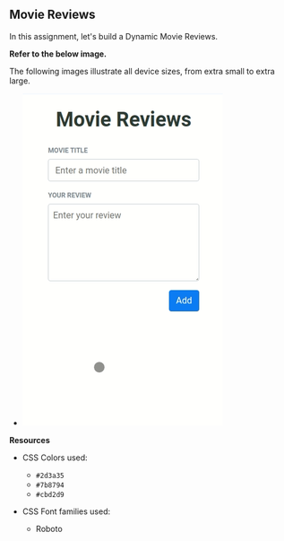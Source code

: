 ## Movie Reviews

In this assignment, let's build a Dynamic Movie Reviews.

**Refer to the below image.**

The following images illustrate all device sizes, from extra small to extra large.

- ![alt text](movie-reviews-v1.gif)


**Resources**

- CSS Colors used:

    - `#2d3a35`
    - `#7b8794`
    - `#cbd2d9`

- CSS Font families used:
    - Roboto
